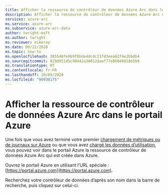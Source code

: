 ```yaml
---
title: Afficher la ressource de contrôleur de données Azure Arc dans le portail Azure
description: Afficher la ressource de contrôleur de données Azure Arc dans le portail Azure
services: azure-arc
ms.service: azure-arc
ms.subservice: azure-arc-data
author: twright-msft
ms.author: twright
ms.reviewer: mikeray
ms.date: 09/22/2020
ms.topic: how-to
ms.openlocfilehash: 385546fe8b9f8bde4dcdc21fd3eea62f4e2bbdb4
ms.sourcegitcommit: 829d951d5c90442a38012daaf77e86046018e5b9
ms.translationtype: HT
ms.contentlocale: fr-FR
ms.lasthandoff: 10/09/2020
ms.locfileid: "90930175"
---
```

# <a name="view-azure-arc-data-controller-resource-in-azure-portal"></a>Afficher la ressource de contrôleur de données Azure Arc dans le portail Azure

Une fois que vous avez terminé votre premier [chargement de métriques ou de journaux sur Azure](upload-metrics-and-logs-to-azure-monitor.md) ou que vous avez [chargé les données d’utilisation](view-billing-data-in-azure.md), vous pouvez voir dans le portail Azure la ressource de contrôleur de données Azure Arc qui est créée dans Azure.

Ouvrez le portail Azure en utilisant l’URL spéciale : [https://portal.azure.com](https://portal.azure.com).

Recherchez votre contrôleur de données d’après son nom dans la barre de recherche, puis cliquez sur celui-ci.